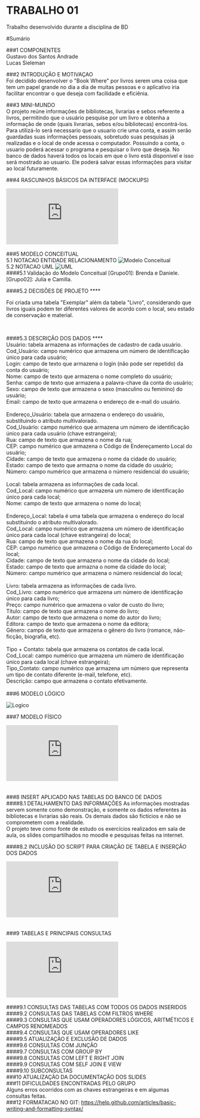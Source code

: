 # TRABALHO 01
Trabalho desenvolvido durante a disciplina de BD

#Sumário

###1	COMPONENTES<br>
Gustavo dos Santos Andrade<br>
Lucas Sieleman<br>

###2	INTRODUÇÃO E MOTIVAÇAO<br>
Foi decidido desenvolver o "Book Where" por livros serem uma coisa que tem um papel grande no dia a dia de muitas pessoas e o aplicativo iria facilitar encontrar o que deseja com facilidade e eficiênia. <br>
    
###3	MINI-MUNDO<br>
O projeto reúne informações de bibliotecas, livrarias e sebos referente a livros, permitindo que o usuário pesquise por um livro e obtenha a informação de onde (quais livrarias, sebos e/ou bibliotecas) encontrá-los. Para utilizá-lo será necessario que o usuario crie uma conta, e assim serão guardadas suas informações pessoais, sobretudo suas pesquisas já realizadas e o local de onde acessa o computador. Possuindo a conta, o usuario poderá acessar o programa e pesquisar o livro que deseja. No banco de dados haverá todos os locais em que o livro está disponivel e isso será mostrado ao usuario. Ele poderá salvar essas informações para visitar ao local futuramente. <br>

###4	RASCUNHOS BÁSICOS DA INTERFACE (MOCKUPS)<br>

![MOCKUPS](https://github.com/Guluad/Trabalho01/blob/master/NewProject.pdf?raw=true "MOCKUPS")<br>

###5	MODELO CONCEITUAL<br>
    5.1 NOTACAO ENTIDADE RELACIONAMENTO
![Modelo Conceitual](http://i.imgur.com/Mfp1itA.jpg?raw=true "Modelo Conceitual")<br>
    5.2 NOTACAO UML
![UML](http://i.imgur.com/sjFQzBo.png?raw=true "UML")
<br>
####5.1 Validação do Modelo Conceitual
    [Grupo01]: Brenda e Daniele.
    [Grupo02]: Julia e Camilla.

####5.2 DECISÕES DE PROJETO ****

Foi criada uma tabela "Exemplar" além da tabela "Livro", considerando que livros iguais podem ter diferentes valores de acordo com o local, seu estado de conservação e material.
	
<br>
    
####5.3 DESCRIÇÃO DOS DADOS ****<br>
Usuário: tabela armazena as informações de cadastro de cada usuário.<br>
	Cod_Usuário: campo numérico que armazena um número de identificação único para cada usuário;<br>
	Login: campo de texto que armazena o login (não pode ser repetido) da conta do usuário;<br>
	Nome: campo de texto que armazena o nome completo do usuário;<br>
	Senha: campo de texto que armazena a palavra-chave da conta do usuário;<br>
	Sexo: campo de texto que armazena o sexo (masculino ou feminino) do usuário;<br>
	Email: campo de texto que armazena o endereço de e-mail do usuário.<br>
<br>
Endereço_Usuário: tabela que armazena o endereço do usuário, substituindo o atributo multivalorado.<br>
	Cod_Usuário: campo numérico que armazena um número de identificação único para cada usuário (chave estrangeira);<br>
	Rua: campo de texto que armazena o nome da rua;<br>
	CEP: campo numérico que armazena o Código de Endereçamento Local do usuário;<br>
	Cidade: campo de texto que armazena o nome da cidade do usuário;<br>
	Estado: campo de texto que armazna o nome da cidade do usuário;<br>
	Número: campo numérico que armazena o número residencial do usuário;<br>
<br>
Local: tabela armazena as informações de cada local.<br>
	Cod_Local: campo numérico que armazena um número de identificação único para cada local;<br>
	Nome: campo de texto que armazena o nome do local;<br>
<br>
Endereço_Local: tabela é uma tabela que armazena o endereço do local substituindo o atributo multivalorado.<br>
	Cod_Local: campo numérico que armazena um número de identificação único para cada local (chave estrangeira) do local;<br>
	Rua: campo de texto que armazena o nome da rua do local;<br>
	CEP: campo numérico que armazena o Código de Endereçamento Local do local;<br>
	Cidade: campo de texto que armazena o nome da cidade do local;<br>
	Estado: campo de texto que armazna o nome da cidade do local;<br>
	Número: campo numérico que armazena o número residencial do local;<br>
<br>
Livro: tabela armazena as informações de cada livro.<br>
	Cod_Livro: campo numérico que armazena um número de identificação único para cada livro;<br>
	Preço: campo numérico que armazena o valor de custo do livro;<br>
	Título: campo de texto que armazena o nome do livro;<br>
	Autor: campo de texto que armazena o nome do autor do livro;<br>
	Editora: campo de texto que armazena o nome da editora;<br>
	Gênero: campo de texto que armazena o gênero do livro (romance, não-ficção, biografia, etc).<br>
<br>
Tipo + Contato: tabela que armazena os contatos de cada local.<br>
	Cod_Local: campo numérico que armazena um número de identificação único para cada local (chave estrangeira);<br>
	Tipo_Contato: campo numérico que armazena um número que representa um tipo de contato diferente (e-mail, telefone, etc).<br>
	Descrição: campo que armazena o contato efetivamente.<br>
<br>
###6	MODELO LÓGICO<br>

![Logico](http://i.imgur.com/lbA546f.png?raw=true "Logico")

###7	MODELO FÍSICO<br>

![Database](https://github.com/Guluad/Trabalho01/blob/master/BookWhereFinal29.sql?raw=true "Database")

<br>
###8	INSERT APLICADO NAS TABELAS DO BANCO DE DADOS<br>
####8.1 DETALHAMENTO DAS INFORMAÇÕES
As informações mostradas servem somente como demonstração, e somente os dados referentes às bibliotecas e livrarias são reais. Os demais dados são fictícios e não se comprometem com a realidade.<br>
O projeto teve como fonte de estudo os exercícios realizados em sala de aula, os slides compartilhados no moodle e pesquisas feitas na internet.
       
####8.2 INCLUSÃO DO SCRIPT PARA CRIAÇÃO DE TABELA E INSERÇÃO DOS DADOS<br>

![Insert](https://github.com/Guluad/Trabalho01/blob/master/Insert29.sql?raw=true "Insert")

<br>
###9	TABELAS E PRINCIPAIS CONSULTAS<br>

![Consultas](https://github.com/Guluad/Trabalho01/blob/master/Consultas29%20(2).sql?raw=true "Consultas")<br>

####9.1	CONSULTAS DAS TABELAS COM TODOS OS DADOS INSERIDOS<br>
####9.2	CONSULTAS DAS TABELAS COM FILTROS WHERE<br>
####9.3	CONSULTAS QUE USAM OPERADORES LÓGICOS, ARITMÉTICOS E CAMPOS RENOMEADOS<br>
####9.4	CONSULTAS QUE USAM OPERADORES LIKE<br>
####9.5	ATUALIZAÇÃO E EXCLUSÃO DE DADOS<br>
####9.6	CONSULTAS COM JUNÇÃO<br>
####9.7	CONSULTAS COM GROUP BY<br>
####9.8	CONSULTAS COM LEFT E RIGHT JOIN<br>
####9.9	CONSULTAS COM SELF JOIN E VIEW<br>
####9.10	SUBCONSULTAS<br>
###10	ATUALIZAÇÃO DA DOCUMENTAÇÃO DOS SLIDES<br>
###11	DIFICULDADES ENCONTRADAS PELO GRUPO<br>
Alguns erros ocorridos com as chaves estrangeiras e em algumas consultas feitas. <br>
###12  FORMATACAO NO GIT: https://help.github.com/articles/basic-writing-and-formatting-syntax/




